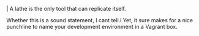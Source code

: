 | A lathe is the only tool that can replicate itself.

Whether this is a sound statement, I cant tell.i Yet, it sure makes for a nice
punchline to name your development environment in a Vagrant box.
